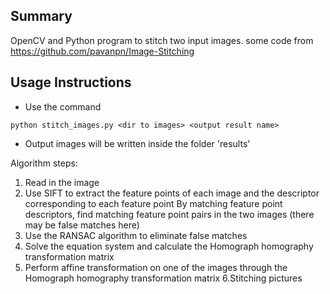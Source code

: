 
## Summary
OpenCV and Python program to stitch two input images.
some code from https://github.com/pavanpn/Image-Stitching
## Usage Instructions
- Use the command
```
python stitch_images.py <dir to images> <output result name>
```
- Output images will be written inside the folder 'results'

Algorithm steps:

1. Read in the image
2. Use SIFT to extract the feature points of each image and the descriptor corresponding to each feature point
By matching feature point descriptors, find matching feature point pairs in the two images (there may be false matches here)
3. Use the RANSAC algorithm to eliminate false matches
4. Solve the equation system and calculate the Homograph homography transformation matrix
5. Perform affine transformation on one of the images through the Homograph homography transformation matrix
6.Stitching pictures

